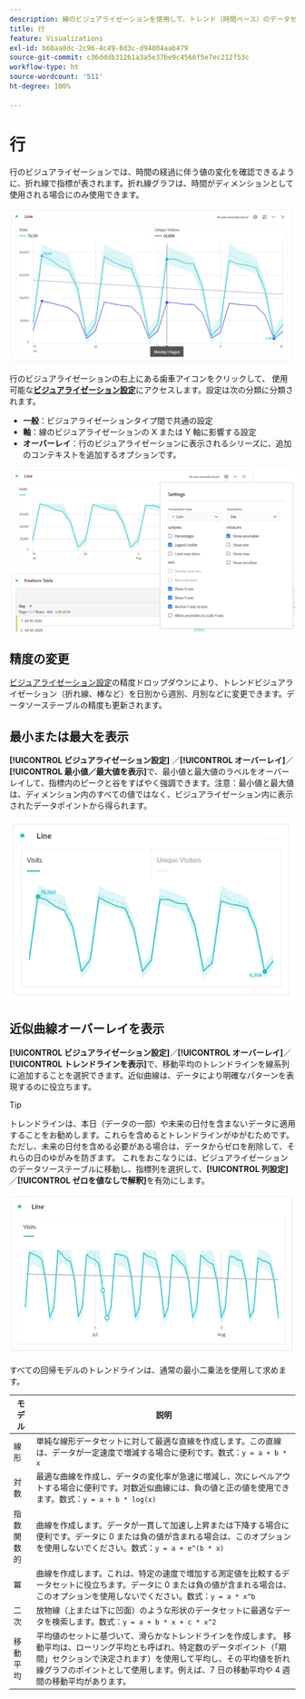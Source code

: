 ```yaml
---
description: 線のビジュアライゼーションを使用して、トレンド（時間ベース）のデータセットを表現します
title: 行
feature: Visualizations
exl-id: b68aa8dc-2c96-4c49-8d3c-d94804aab479
source-git-commit: c36dddb31261a3a5e37be9c4566f5e7ec212f53c
workflow-type: ht
source-wordcount: '511'
ht-degree: 100%

---
```


# 行

行のビジュアライゼーションでは、時間の経過に伴う値の変化を確認できるように、折れ線で指標が表されます。折れ線グラフは、時間がディメンションとして使用される場合にのみ使用できます。

![行のビジュアライゼーション](assets/line-viz.png)

行のビジュアライゼーションの右上にある歯車アイコンをクリックして、 使用可能な&#x200B;[**ビジュアライゼーション設定**](freeform-analysis-visualizations.md)&#x200B;にアクセスします。設定は次の分類に分類されます。

* **一般**：ビジュアライゼーションタイプ間で共通の設定
* **軸**：線のビジュアライゼーションの X または Y 軸に影響する設定
* **オーバーレイ**：行のビジュアライゼーションに表示されるシリーズに、追加のコンテキストを追加するオプションです。

![ビジュアライゼーション設定](assets/viz-settings-modal.png)

## 精度の変更

[ビジュアライゼーション設定](freeform-analysis-visualizations.md)の精度ドロップダウンにより、トレンドビジュアライゼーション（折れ線、棒など）を日別から週別、月別などに変更できます。データソーステーブルの精度も更新されます。

## 最小または最大を表示

**[!UICONTROL ビジュアライゼーション設定]** ／**[!UICONTROL オーバーレイ]**／**[!UICONTROL 最小値／最大値を表示]**&#x200B;で、最小値と最大値のラベルをオーバーレイして、指標内のピークと谷をすばやく強調できます。注意：最小値と最大値は、ディメンション内のすべての値ではなく、ビジュアライゼーション内に表示されたデータポイントから得られます。

![最小値／最大値を表示](assets/min-max-labels.png)

## 近似曲線オーバーレイを表示

**[!UICONTROL ビジュアライゼーション設定]**／**[!UICONTROL オーバーレイ]**／**[!UICONTROL トレンドラインを表示]**&#x200B;で、移動平均のトレンドラインを線系列に追加することを選択できます。近似曲線は、データにより明確なパターンを表現するのに役立ちます。

>[!TIP]
>
>トレンドラインは、本日（データの一部）や未来の日付を含まないデータに適用することをお勧めします。これらを含めるとトレンドラインがゆがむためです。 ただし、未来の日付を含める必要がある場合は、データからゼロを削除して、それらの日のゆがみを防ぎます。 これをおこなうには、ビジュアライゼーションのデータソーステーブルに移動し、指標列を選択して、**[!UICONTROL 列設定]**／**[!UICONTROL ゼロを値なしで解釈]**&#x200B;を有効にします。

![線形近似曲線](assets/show-linear-trendline.png)

すべての回帰モデルのトレンドラインは、通常の最小二乗法を使用して求めます。

| モデル | 説明 |
| --- | --- |
| 線形 | 単純な線形データセットに対して最適な直線を作成します。この直線は、データが一定速度で増減する場合に便利です。数式：`y = a + b * x` |
| 対数 | 最適な曲線を作成し、データの変化率が急速に増減し、次にレベルアウトする場合に便利です。対数近似曲線には、負の値と正の値を使用できます。数式：`y = a + b * log(x)` |
| 指数関数的 | 曲線を作成します。データが一貫して加速し上昇または下降する場合に便利です。データに 0 または負の値が含まれる場合は、このオプションを使用しないでください。数式：`y = a + e^(b * x)` |
| 冪 | 曲線を作成します。これは、特定の速度で増加する測定値を比較するデータセットに役立ちます。データに 0 または負の値が含まれる場合は、このオプションを使用しないでください。数式：`y = a * x^b` |
| 二次 | 放物線（上または下に凹面）のような形状のデータセットに最適なデータを検索します。数式：`y = a + b * x + c * x^2` |
| 移動平均 | 平均値のセットに基づいて、滑らかなトレンドラインを作成します。 移動平均は、ローリング平均とも呼ばれ、特定数のデータポイント（「期間」セクションで決定されます）を使用して平均し、その平均値を折れ線グラフのポイントとして使用します。例えば、7 日の移動平均や 4 週間の移動平均があります。 |
